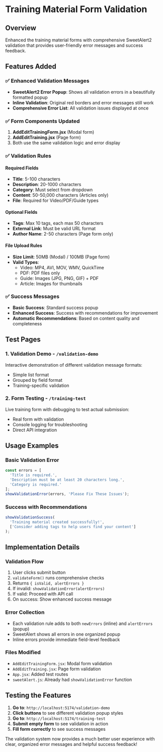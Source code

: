# Training Material Form Validation

## Overview
Enhanced the training material forms with comprehensive SweetAlert2 validation that provides user-friendly error messages and success feedback.

## Features Added

### ✅ Enhanced Validation Messages
- **SweetAlert2 Error Popup**: Shows all validation errors in a beautifully formatted popup
- **Inline Validation**: Original red borders and error messages still work
- **Comprehensive Error List**: All validation issues displayed at once

### ✅ Form Components Updated
1. **AddEditTrainingForm.jsx** (Modal form)
2. **AddEditTraining.jsx** (Page form)
3. Both use the same validation logic and error display

### ✅ Validation Rules

#### **Required Fields**
- **Title**: 5-100 characters
- **Description**: 20-1000 characters  
- **Category**: Must select from dropdown
- **Content**: 50-50,000 characters (Articles only)
- **File**: Required for Video/PDF/Guide types

#### **Optional Fields**
- **Tags**: Max 10 tags, each max 50 characters
- **External Link**: Must be valid URL format
- **Author Name**: 2-50 characters (Page form only)

#### **File Upload Rules**
- **Size Limit**: 50MB (Modal) / 100MB (Page form)
- **Valid Types**:
  - Video: MP4, AVI, MOV, WMV, QuickTime
  - PDF: PDF files only
  - Guide: Images (JPG, PNG, GIF) + PDF
  - Article: Images for thumbnails

### ✅ Success Messages
- **Basic Success**: Standard success popup
- **Enhanced Success**: Success with recommendations for improvement
- **Automatic Recommendations**: Based on content quality and completeness

## Test Pages

### 1. Validation Demo - `/validation-demo`
Interactive demonstration of different validation message formats:
- Simple list format
- Grouped by field format  
- Training-specific validation

### 2. Form Testing - `/training-test`
Live training form with debugging to test actual submission:
- Real form with validation
- Console logging for troubleshooting
- Direct API integration

## Usage Examples

### Basic Validation Error
```javascript
const errors = [
  'Title is required.',
  'Description must be at least 20 characters long.',
  'Category is required.'
];
showValidationError(errors, 'Please Fix These Issues');
```

### Success with Recommendations
```javascript
showValidationSuccess(
  'Training material created successfully!',
  ['Consider adding tags to help users find your content']
);
```

## Implementation Details

### Validation Flow
1. User clicks submit button
2. `validateForm()` runs comprehensive checks
3. Returns `{ isValid, alertErrors }` 
4. If invalid: `showValidationError(alertErrors)`
5. If valid: Proceed with API call
6. On success: Show enhanced success message

### Error Collection
- Each validation rule adds to both `newErrors` (inline) and `alertErrors` (popup)
- SweetAlert shows all errors in one organized popup
- Inline errors provide immediate field-level feedback

### Files Modified
- `AddEditTrainingForm.jsx`: Modal form validation
- `AddEditTraining.jsx`: Page form validation  
- `App.jsx`: Added test routes
- `sweetAlert.js`: Already had `showValidationError` function

## Testing the Features

1. **Go to**: `http://localhost:5174/validation-demo`
2. **Click buttons** to see different validation popup styles
3. **Go to**: `http://localhost:5174/training-test`  
4. **Submit empty form** to see validation in action
5. **Fill form correctly** to see success messages

The validation system now provides a much better user experience with clear, organized error messages and helpful success feedback!